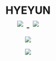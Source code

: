<div align="center">
   <h1> HYEYUN <br>
     <a href="https://hyeyun.tistory.com/#">
         <img src="https://img.shields.io/badge/Tech%20Blog-555263?style=flat&logoColor=white&link=https://www.instagram.com/potato_yunn/"
        style="height : auto; margin-left : 10px; margin-right : 10px;"/>
      </a>
      <a href="https://www.instagram.com/potato_yunn/">
    <img 
        src="http://img.shields.io/badge/-Instagram-black?style=flat&logo=Instagram&link=https://www.instagram.com/potato_yunn/"
        style="height : auto; margin-left : 10px; margin-right : 10px;"/>
      </a></h1>
   <img src="https://user-images.githubusercontent.com/50236501/133087387-4fd8be9b-189a-4fee-8ef2-08afffb3219d.gif">
<br><br>
</div>
<div align="center">
    <img src="http://mazassumnida.wtf/api/v2/generate_badge?boj=hydy11">
  </div>






   
   


